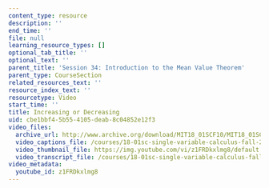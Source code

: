```yaml
---
content_type: resource
description: ''
end_time: ''
file: null
learning_resource_types: []
optional_tab_title: ''
optional_text: ''
parent_title: 'Session 34: Introduction to the Mean Value Theorem'
parent_type: CourseSection
related_resources_text: ''
resource_index_text: ''
resourcetype: Video
start_time: ''
title: Increasing or Decreasing
uid: cbe1bbf4-5b55-4105-deab-8c04852e12f3
video_files:
  archive_url: http://www.archive.org/download/MIT18_01SCF10/MIT18_01SCF10Rec_27_300k.mp4
  video_captions_file: /courses/18-01sc-single-variable-calculus-fall-2010/e3d2f15495355ca2bab8a3c06e82a467_z1FRDkxlmg8.vtt
  video_thumbnail_file: https://img.youtube.com/vi/z1FRDkxlmg8/default.jpg
  video_transcript_file: /courses/18-01sc-single-variable-calculus-fall-2010/8119be09a195d4ef6d2ede351890fa85_z1FRDkxlmg8.pdf
video_metadata:
  youtube_id: z1FRDkxlmg8
---
```

